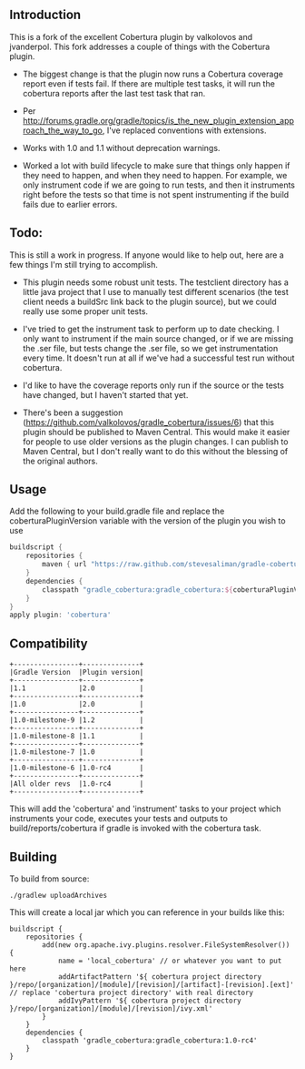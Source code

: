 Introduction
------------

This is a fork of the excellent Cobertura plugin by valkolovos and jvanderpol. This fork addresses a couple of things with the Cobertura plugin.

- The biggest change is that the plugin now runs a Cobertura coverage report even if tests fail.  If there are multiple test tasks, it will run the cobertura reports after the last test task that ran.

- Per http://forums.gradle.org/gradle/topics/is_the_new_plugin_extension_approach_the_way_to_go, I've replaced conventions with extensions.

- Works with 1.0 and 1.1 without deprecation warnings.

- Worked a lot with build lifecycle to make sure that things only happen if they need to happen, and when they need to happen.  For example, we only instrument code if we are going to run tests, and then it instruments right before the tests so that time is not spent instrumenting if the build fails due to earlier errors.

Todo:
-----

This is still a work in progress.  If anyone would like to help out, here are a few things I'm still trying to accomplish.

- This plugin needs some robust unit tests.  The testclient directory has a little java project that I use to manually test different scenarios  (the test client needs a buildSrc link back to the plugin source), but we could really use some proper unit tests.

- I've tried to get the instrument task to perform up to date checking.  I only want to instrument if the main source changed, or if we are missing the .ser file, but tests change the .ser file, so we get instrumentation every time.  It doesn't run at all if we've had a successful test run without cobertura.

- I'd like to have the coverage reports only run if the source or the tests have changed, but I haven't started that yet.

- There's been a suggestion (https://github.com/valkolovos/gradle_cobertura/issues/6) that this plugin should be published to Maven Central.  This would make it easier for people to use older versions as the plugin changes.  I can publish to Maven Central, but I don't really want to do this without the blessing of the original authors.

Usage
-----
Add the following to your build.gradle file and replace the coberturaPluginVersion variable with the version of the plugin you wish to use

```groovy
buildscript {
    repositories {
        maven { url "https://raw.github.com/stevesaliman/gradle-cobertura-plugin/master/repo" }
    }
    dependencies {
        classpath "gradle_cobertura:gradle_cobertura:${coberturaPluginVersion}"
    }
}
apply plugin: 'cobertura'
```

Compatibility
-------------

    +----------------+--------------+
    |Gradle Version  |Plugin version|
    +----------------+--------------+
    |1.1             |2.0           |
    +----------------+--------------+
    |1.0             |2.0           |
    +----------------+--------------+
    |1.0-milestone-9 |1.2           |
    +----------------+--------------+
    |1.0-milestone-8 |1.1           |
    +----------------+--------------+
    |1.0-milestone-7 |1.0           |
    +----------------+--------------+
    |1.0-milestone-6 |1.0-rc4       |
    +----------------+--------------+
    |All older revs  |1.0-rc4       |
    +----------------+--------------+

This will add the 'cobertura' and 'instrument' tasks to your project which instruments your code, executes your tests and outputs to build/reports/cobertura if gradle is invoked with the cobertura task.

Building
--------
To build from source:

    ./gradlew uploadArchives

This will create a local jar which you can reference in your builds like this:

    buildscript {
        repositories {
            add(new org.apache.ivy.plugins.resolver.FileSystemResolver()) {
                name = 'local_cobertura' // or whatever you want to put here
                addArtifactPattern '${ cobertura project directory }/repo/[organization]/[module]/[revision]/[artifact]-[revision].[ext]' // replace 'cobertura project directory' with real directory
                addIvyPattern '${ cobertura project directory }/repo/[organization]/[module]/[revision]/ivy.xml'
            }
        }
        dependencies {
            classpath 'gradle_cobertura:gradle_cobertura:1.0-rc4'
        }
    }

